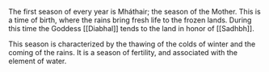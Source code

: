 The first season of every year is Mháthair; the season of the Mother. This is a time of birth, where the rains bring fresh life to the frozen lands. During this time the Goddess [[Diabhal]] tends to the land in honor of [[Sadhbh]].

This season is characterized by the thawing of the colds of winter and the coming of the rains. It is a season of fertility, and associated with the element of water.